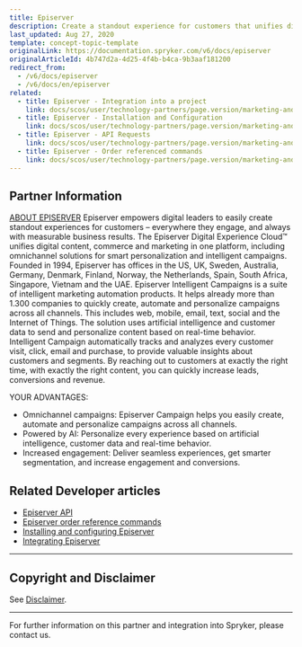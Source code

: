 ```yaml
---
title: Episerver
description: Create a standout experience for customers that unifies digital content, commerce, and marketing in one platform, including omnichannel solutions for smart personalization and intelligent campaigns by integrating Episerver into Spryker Commerce OS.
last_updated: Aug 27, 2020
template: concept-topic-template
originalLink: https://documentation.spryker.com/v6/docs/episerver
originalArticleId: 4b747d2a-4d25-4f4b-b4ca-9b3aaf181200
redirect_from:
  - /v6/docs/episerver
  - /v6/docs/en/episerver
related:
  - title: Episerver - Integration into a project
    link: docs/scos/user/technology-partners/page.version/marketing-and-conversion/customer-communication/episerver/integrating-episerver.html
  - title: Episerver - Installation and Configuration
    link: docs/scos/user/technology-partners/page.version/marketing-and-conversion/customer-communication/episerver/installing-and-configuring-episerver.html
  - title: Episerver - API Requests
    link: docs/scos/user/technology-partners/page.version/marketing-and-conversion/customer-communication/episerver/technical-details-and-howtos/episerver-api-requests.html
  - title: Episerver - Order referenced commands
    link: docs/scos/user/technology-partners/page.version/marketing-and-conversion/customer-communication/episerver/technical-details-and-howtos/episerver-order-referenced-commands.html
---
```


## Partner Information
[ABOUT EPISERVER](https://www.episerver.com/)
Episerver empowers digital leaders to easily create standout experiences for customers – everywhere they engage, and always with measurable business results. The Episerver Digital Experience Cloud™ unifies digital content, commerce and marketing in one platform, including omnichannel solutions for smart personalization and intelligent campaigns. Founded in 1994, Episerver has offices in the US, UK, Sweden, Australia, Germany, Denmark, Finland, Norway, the Netherlands, Spain, South Africa, Singapore, Vietnam and the UAE.
Episerver Intelligent Campaigns is a suite of intelligent marketing automation products. It helps already more than 1.300 companies to quickly create, automate and personalize campaigns across all channels. This includes web, mobile, email, text, social and the Internet of Things. The solution uses artificial intelligence and customer data to send and personalize content based on real-time behavior. Intelligent Campaign automatically tracks and analyzes every customer visit, click, email and purchase, to provide valuable insights about customers and segments. By reaching out to customers at exactly the right time, with exactly the right content, you can quickly increase leads, conversions and revenue.

YOUR ADVANTAGES:

* Omnichannel campaigns: Episerver Campaign helps you easily create, automate and personalize campaigns across all channels.
* Powered by AI: Personalize every experience based on artificial intelligence, customer data and real-time behavior.
* Increased engagement: Deliver seamless experiences, get smarter segmentation, and increase engagement and conversions.

## Related Developer articles

* [Episerver API](/docs/scos/dev/technology-partner-guides/{{page.version}}/marketing-and-conversion/customer-communication/episerver-guides/episerver-api.html)
* [Episerver order reference commands](/docs/scos/dev/technology-partner-guides/{{page.version}}/marketing-and-conversion/customer-communication/episerver-guides/episerver-order-reference-commands.html)
* [Installing and configuring Episerver](/docs/scos/dev/technology-partner-guides/{{page.version}}/marketing-and-conversion/customer-communication/episerver-guides/installing-and-configuring-episerver.html)
* [Integrating Episerver](/docs/scos/dev/technology-partner-guides/{{page.version}}/marketing-and-conversion/customer-communication/episerver-guides/integrating-episerver.html)


---

## Copyright and Disclaimer

See [Disclaimer](https://github.com/spryker/spryker-documentation).

---
For further information on this partner and integration into Spryker, please contact us.

<div class="hubspot-form js-hubspot-form" data-portal-id="2770802" data-form-id="163e11fb-e833-4638-86ae-a2ca4b929a41" id="hubspot-1"></div>
